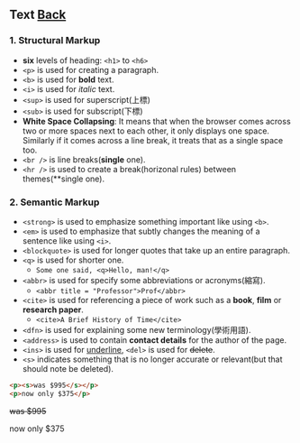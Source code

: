 ## Text [Back](./../HTML.md)

### 1. Structural Markup
- **six** levels of heading:  ```<h1>``` to ```<h6>```
- ```<p>``` is used for creating a paragraph.
- ```<b>``` is used for **bold** text.
- ```<i>``` is used for *italic* text.
- ```<sup>``` is used for superscript(上標)
- ```<sub>``` is used for subscript(下標)
- **White Space Collapsing**: It means that when the browser comes across two or more spaces next to each other, it only displays one space. Similarly if it comes across a line break, it treats that as a single space too.
- ```<br />``` is line breaks(**single** one).
- ```<hr />``` is used to create a break(horizonal rules) between themes(**single one).

### 2. Semantic Markup
- ```<strong>``` is used to emphasize something important like using ```<b>```.
- ```<em>``` is used to emphasize that subtly changes the meaning of a sentence like using ```<i>```.
- ```<blockquote>``` is used for longer quotes that take up an entire paragraph.
- ```<q>``` is used for shorter one.
	- ```Some one said, <q>Hello, man!</q>```
- ```<abbr>``` is used for specify some abbreviations or acronyms(縮寫).
	- ```<abbr title = "Professor">Prof</abbr>```
- ```<cite>``` is used for referencing a piece of work such as a **book**, **film** or **research paper**.
	- ```<cite>A Brief History of Time</cite>```
- ```<dfn>``` is used for explaining some new terminology(學術用語).
- ```<address>``` is used to contain **contact details** for the author of the page.
- ```<ins>``` is used for <ins>underline</ins>, ```<del>``` is used for ~~delete~~.
- ```<s>``` indicates something that is no longer accurate or relevant(but that should note be deleted).

```html
<p><s>was $995</s></p>
<p>now only $375</p>
```

<p><s>was $995</s></p>
<p>now only $375</p>

